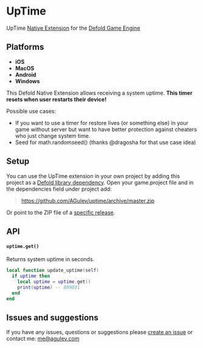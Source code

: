 # UpTime

UpTime [Native Extension](https://www.defold.com/manuals/extensions/) for the [Defold Game Engine](https://www.defold.com) 

## Platforms

* **iOS**
* **MacOS**
* **Android**
* **Windows**

This Defold Native Extension allows receiving a system uptime.
**This timer resets when user restarts their device!**

Possible use cases:

* If you want to use a timer for restore lives (or something else) in your game without server but want to have better protection against cheaters who just change system time.
* Seed for math.randomseed() (thanks @dragosha for that use case idea)

## Setup

You can use the UpTime extension in your own project by adding this project as a [Defold library dependency](https://www.defold.com/manuals/libraries/). Open your game.project file and in the dependencies field under project add:

> https://github.com/AGulev/uptime/archive/master.zip

Or point to the ZIP file of a [specific release](https://github.com/AGulev/uptime/releases).

## API

#### `uptime.get()`

Returns system uptime in seconds.

```lua
local function update_uptime(self)
  if uptime then
    local uptime = uptime.get()
    print(uptime) -- 809031
  end
end

```

## Issues and suggestions

If you have any issues, questions or suggestions please [create an issue](https://github.com/AGulev/uptime/issues) or contact me: me@agulev.com
